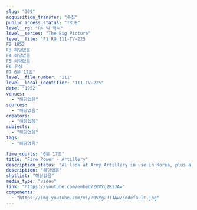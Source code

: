 ```yaml
---
slug: "309"
acquisition_transfer: "수집"
public_access_status: "TRUE"
level__rg: "R4 빅 픽쳐"
level__series: "The Big Picture"
level__file: "F1 RG 111-TV-225
F2 1952
F3 해당없음
F4 해당없음
F5 해당없음
F6 유성
F7 6분 17초"
level__file_number: "111"
level__local_identifier: "111-TV-225"
date: "1952"
venues: 
  - "해당없음"
sources: 
  - "해당없음"
creators: 
  - "해당없음"
subjects: 
  - "해당없음"
tags: 
  - "해당없음"

time_courts: "6분 17초"
title: "Fire Power - Artillery"
description_status: "Al look at Army Artillery in use in Korea, plus a study of the 280mm Cannon"
description: "해당없음"
shotlist: "해당없음"
media_type: "video"
link: "https://youtube.com/embed/Z0VYg2R1JAw"
components: 
  - "https://img.youtube.com/vi/Z0VYg2R1JAw/sddefault.jpg"
---
```

